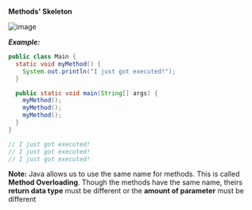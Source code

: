 **Methods' Skeleton**

![image](https://user-images.githubusercontent.com/77439221/215961158-6aa7b626-c94c-4ae2-9bab-c566fc8f3b85.png)

**_Example:_**
````Java 
public class Main {
  static void myMethod() {
    System.out.println("I just got executed!");
  }

  public static void main(String[] args) {
    myMethod();
    myMethod();
    myMethod();
  }
}

// I just got executed!
// I just got executed!
// I just got executed!
````
**Note:** Java allows us to use the same name for methods. This is called **Method Overloading**. Though the methods have the same name, theirs **return data type** must be different or the **amount of parameter** must be different
